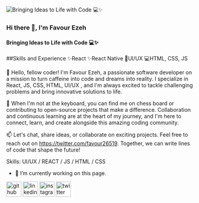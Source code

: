 ![Bringing Ideas to Life with Code 💻✨](https://pbs.twimg.com/media/F98DnJBbkAAKWdI?format=jpg&name=900x900)
### Hi there 👋, I'm Favour Ezeh
#### Bringing Ideas to Life with Code 💻✨

##Skills and Experience
✨React
✨React Native
📲UI/UX
💻HTML, CSS, JS

 


👋 Hello, fellow coder! I'm Favour Ezeh, a passionate software developer on a mission to turn caffeine into code and dreams into reality. I specialize in React, JS, CSS, HTML, UI/UX , and I'm always excited to tackle challenging problems and bring innovative solutions to life.

🚀 When I'm not at the keyboard, you can find me on chess board or contributing to open-source projects that make a difference. Collaboration and continuous learning are at the heart of my journey, and I'm here to connect, learn, and create alongside this amazing coding community.

📫 Let's chat, share ideas, or collaborate on exciting projects. Feel free to reach out on https://twitter.com/favour26519. Together, we can write lines of code that shape the future!

Skills: UI/UX / REACT / JS / HTML / CSS

- 🔭 I’m currently working on this page. 


[<img src='https://cdn.jsdelivr.net/npm/simple-icons@3.0.1/icons/github.svg' alt='github' height='40'>](https://github.com/https://github.com/Favour-565)  [<img src='https://cdn.jsdelivr.net/npm/simple-icons@3.0.1/icons/linkedin.svg' alt='linkedin' height='40'>](https://www.linkedin.com/in/https://www.linkedin.com/in/ezeh-favour-chimuanya/)  [<img src='https://cdn.jsdelivr.net/npm/simple-icons@3.0.1/icons/instagram.svg' alt='instagram' height='40'>](https://www.instagram.com/https://www.instagram.com/marvin.eze.3//)  [<img src='https://cdn.jsdelivr.net/npm/simple-icons@3.0.1/icons/twitter.svg' alt='twitter' height='40'>](https://twitter.com/https://twitter.com/favour26519)  


